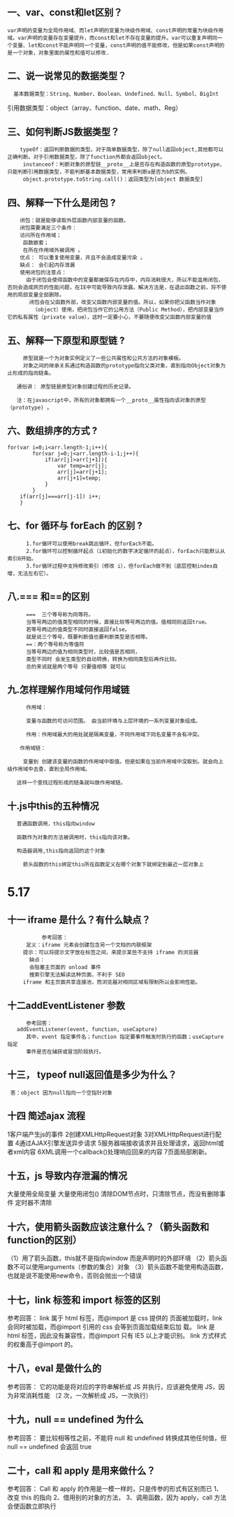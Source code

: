 ## 一、var、const和let区别？
    var声明的变量为全局作用域、而let声明的变量为块级作用域、const声明的常量为块级作用域。var声明的变量存在变量提升，而const和let不存在变量的提升。var可以重复声明同一个变量、let和const不能声明同一个变量，const声明的值不能修改，但是如果const声明的是一个对象，对象里面的属性和值可以修改.

## 二、说一说常见的数据类型？
      基本数据类型：String、Number、Boolean、Undefined、Null、Symbol、BigInt

引用数据类型：object（array、function、date、math、Reg）
## 三、如何判断JS数据类型？
        typeOf：返回判断数据的类型。对于简单数据类型，除了null返回object,其他都可以正确判断。对于引用数据类型，除了function外都会返回object。
         instanceof：判断对象的原型链__proto__上是否存在构造函数的原型prototype，只能判断引用数据类型，不能判断基本数据类型，常用来判断a是否为b的实例。
         object.prototype.toString.call()：返回类型为[object 数据类型]

## 四、解释一下什么是闭包 ?
        闭包：就是能够读取外层函数内部变量的函数。
        闭包需要满足三个条件：
        访问所在作用域；
         函数嵌套；
         在所在作用域外被调用 。
        优点： 可以重复使用变量，并且不会造成变量污染 。
        缺点： 会引起内存泄漏
        使用闭包的注意点：
          由于闭包会使得函数中的变量都被保存在内存中，内存消耗很大，所以不能滥用闭包，否则会造成网页的性能问题，在IE中可能导致内存泄露。解决方法是，在退出函数之前，将不使用的局部变量全部删除。
           闭包会在父函数外部，改变父函数内部变量的值。所以，如果你把父函数当作对象
            （object）使用，把闭包当作它的公用方法（Public Method），把内部变量当作它的私有属性（private value），这时一定要小心，不要随便改变父函数内部变量的值

## 五、解释一下原型和原型链 ?
         原型就是一个为对象实例定义了一些公共属性和公共方法的对象模板。
         对象之间的继承关系通过构造函数的prototype指向父类对象，直到指向Object对象为止形成的指向链条。

       通俗讲： 原型链是原型对象创建过程的历史记录。 

       注：在javascript中，所有的对象都拥有一个__proto__属性指向该对象的原型（prototype) 。
## 六、数组排序的方式 ?
    for(var i=0;i<arr.length-1;i++){
            for(var j=0;j<arr.length-i-1;j++){
                if(arr[j]>arr[j+1]){
                    var temp=arr[j];
                    arr[j]=arr[j+1];
                    arr[j+1]=temp;
                }
            }
        if(arr[j]===arr[j-1]) i++;
        }
## 七、for 循环与 forEach 的区别 ?
          1.for循环可以使用break跳出循环，但forEach不能。
          2.for循环可以控制循环起点（i初始化的数字决定循环的起点），forEach只能默认从索引0开始。
          3.for循环过程中支持修改索引（修改 i），但forEach做不到（底层控制index自增，无法左右它）。

## 八.=== 和==的区别
          ===  三个等号称为同等符。
          当等号两边的值类型相同的时候，直接比较等号两边的值。值相同则返回true。
          若等号两边的值类型不同时直接返回false。
          就是说三个等号，既要判断值也要判断类型是否相等。
          ==：两个等号称为等值符
          当等号两边的值为相同类型时，比较值是否相同，
          类型不同时 会发生类型的自动转换，转换为相同类型后再作比较。
          总的来说就是两个等号 只要值相等 就可以

## 九.怎样理解作用域何作用域链
          作用域：

          变量与函数的可访问范围。 由当前环境与上层环境的一系列变量对象组成。

          作用：作用域最大的用处就是隔离变量，不同作用域下同名变量不会有冲突。

        作用域链：

         变量到 创建该变量的函数的作用域中取值。但是如果在当前作用域中没取到。就会向上级作用域中去查，直到全局作用域。

       这样一个查找过程形成的链条就叫做作用域链。

## 十.js中this的五种情况
       普通函数调用，this指向window

       函数作为对象的方法被调用时，this指向该对象。

       构造器调用,this指向返回的这个对象

         箭头函数的this绑定this所在函数定义在哪个对象下就绑定到最近一层对象上
# 5.17
   ## 十一 iframe 是什么？有什么缺点？

               参考回答：
          定义：iframe 元素会创建包含另一个文档的内联框架
         提示：可以将提示文字放在标签之间，来提示某些不支持 iframe 的浏览器
           缺点：
           会阻塞主页面的 onload 事件
           搜索引擎无法解读这种页面，不利于 SEO
         iframe 和主页面共享连接池，而浏览器对相同区域有限制所以会影响性能。
  ## 十二addEventListener 参数

          参考回答：
       addEventListener(event, function, useCapture)
          其中，event 指定事件名；function 指定要事件触发时执行的函数；useCapture 指定
          事件是否在捕获或冒泡阶段执行。

## 十三， typeof null返回值是多少为什么？


     答：object 因为null指向一个空指针对象


## 十四 简述ajax 流程


1客户端产生js的事件
2创建XMLHttpRequest对象
3对XMLHttpRequest进行配置
4通过AJAX引擎发送异步请求
5服务器端接收请求并且处理请求，返回html或者xml内容
6XML调用一个callback()处理响应回来的内容
7页面局部刷新。

## 十五，js 导致内存泄漏的情况
大量使用全局变量
     大量使用闭包()
     清除DOM节点时，只清除节点，而没有删除事件
    定时器不清除


## 十六，使用箭头函数应该注意什么？（箭头函数和function的区别）

 （1）用了箭头函数，this就不是指向window 而是声明时的外部环境
 （2）箭头函数不可以使用arguments（参数的集合）对象
 （3）箭头函数不能使用构造函数，也就是说不能使用new命令，否则会抛出一个错误

## 十七，link 标签和 import 标签的区别
参考回答：
link 属于 html 标签，而@import 是 css 提供的
页面被加载时，link 会同时被加载，而@import 引用的 css 会等到页面加载结束后加
载。
link 是 html 标签，因此没有兼容性，而@import 只有 IE5 以上才能识别。
link 方式样式的权重高于@import 的。


## 十八，eval 是做什么的
参考回答：
它的功能是将对应的字符串解析成 JS 并执行，应该避免使用 JS，因为非常消耗性能
（2 次，一次解析成 JS，一次执行）


## 十九，null == undefined 为什么
参考回答：
要比较相等性之前，不能将 null 和 undefined 转换成其他任何值，但 null == 
undefined 会返回 true 


## 二十，call 和 apply 是用来做什么？
参考回答：
Call 和 apply 的作用是一模一样的，只是传参的形式有区别而已
1、改变 this 的指向
2、借用别的对象的方法，
3、调用函数，因为 apply，call 方法会使函数立即执行